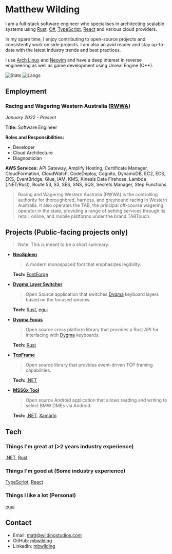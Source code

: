 # Matthew Wilding

I am a full-stack software engineer who specialises in architecting scalable systems using [Rust](https://www.rust-lang.org), [C#](https://dotnet.microsoft.com/languages/csharp), [TypeScript](https://www.typescriptlang.org), [React](https://react.dev) and various cloud providers.

In my spare time, I enjoy contributing to open-source projects and consistently work on side projects. I am also an avid reader and stay up-to-date with the latest industry trends and best practices.

I use [Arch Linux](https://www.archlinux.org) and [Neovim](https://neovim.io) and have a deep interest in reverse engineering as well as game development using Unreal Engine (C++).

![Stats](https://github-readme-stats.vercel.app/api?username=mbwilding&show_icons=true&theme=tokyonight&hide_border=true)
![Langs](https://github-readme-stats.vercel.app/api/top-langs/?username=mbwilding&layout=donut&theme=tokyonight&hide_border=true)

## Employment

### Racing and Wagering Western Australia ([RWWA](https://www.rwwa.com.au))

*January 2022 - Present*

**Title:** Software Engineer

**Roles and Responsibilities:**
- Developer
- Cloud Architecture
- Diagnostician

**AWS Services:** API Gateway, Amplify Hosting, Certificate Manager, CloudFormation, CloudWatch, CodeDeploy, Cognito, DynamoDB, EC2, ECS, EKS, EventBridge, Glue, IAM, KMS, Kinesis Data Firehose, Lambda (.NET/Rust), Route 53, S3, SES, SNS, SQS, Secrets Manager, Step Functions

> Racing and Wagering Western Australia (RWWA) is the controlling authority for thoroughbred, harness, and greyhound racing in Western Australia. It also operates the TAB, the principal off-course wagering operator in the state, providing a range of betting services through its retail, online, and mobile platforms under the brand TABTouch.

## Projects (Public-facing projects only)

> Note: This is meant to be a short summary.

- **[NeoSpleen](https://github.com/mbwilding/NeoSpleen)**
    > A modern monospaced font that emphasizes legibility.

    **Tech:** [FontForge](https://fontforge.org/en-US)

- **[Dygma Layer Switcher](https://github.com/mbwilding/dygma-layer-switcher)**
    > Open Source application that switches [Dygma](https://dygma.com) keyboard layers based on the focused window.

    **Tech:** [Rust](https://www.rust-lang.org), [egui](https://github.com/emilk/egui)

- **[Dygma Focus](https://crates.io/crates/dygma_focus)**
    > Open source cross platform library that provides a Rust API for interfacing with [Dygma](https://dygma.com) keyboards.

    **Tech:** [Rust](https://www.rust-lang.org)

- **[TcpFrame](https://www.nuget.org/packages/TcpFrame)**
    > Open source library that provides event-driven TCP framing capabilities.

    **Tech:** [.NET](https://dotnet.microsoft.com)

- **[MSS6x Tool](https://play.google.com/store/apps/details?id=com.argentraceworx.mss6xfree&hl=en_US)**
    > Open source Android application that allows reading and writing to select BMW DMEs via Android.

    **Tech:** [.NET](https://dotnet.microsoft.com), [Xamarin](https://dotnet.microsoft.com/en-us/apps/xamarin)

## Tech

### Things I'm great at (>2 years industry experience)

[.NET](https://dotnet.microsoft.com), [Rust](https://www.rust-lang.org)

### Things I'm good at (Some industry experience)

[TypeScript](https://www.typescriptlang.org), [React](https://react.dev)

### Things I like a lot (Personal)

[egui](https://github.com/emilk/egui)

## Contact

- Email: <matt@wildingstudios.com>
- GitHub: [mbwilding](http://github.com/mbwilding)
- LinkedIn: [mbwilding](https://www.linkedin.com/in/mbwilding)
